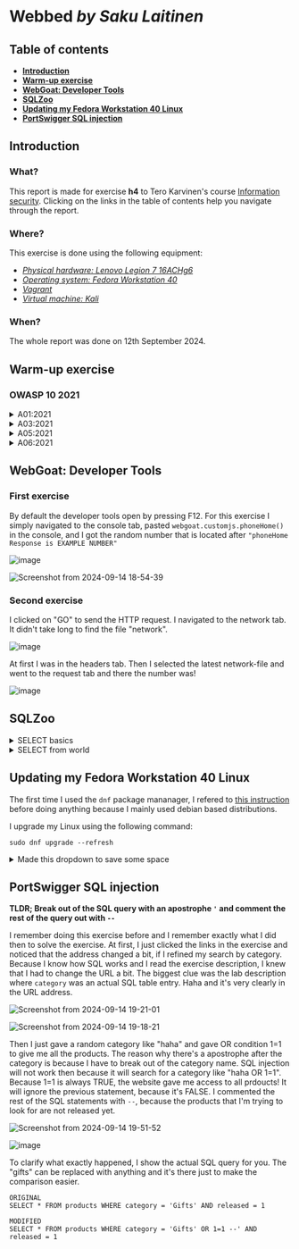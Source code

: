 # Webbed _by Saku Laitinen_

## Table of contents

- **[Introduction](https://github.com/KebabGarva/basic-network-security/blob/main/h4.md#introduction)**
- **[Warm-up exercise](https://github.com/KebabGarva/basic-network-security/blob/main/h4.md#warm-up-exercise)**
- **[WebGoat: Developer Tools]()**
- **[SQLZoo]()**
- **[Updating my Fedora Workstation 40 Linux](https://github.com/KebabGarva/basic-network-security/blob/main/h4.md#updating-my-fedora-workstation-40-linux)**
- **[PortSwigger SQL injection](https://github.com/KebabGarva/basic-network-security/blob/main/h4.md#portswigger-sql-injection)**

## Introduction

### What?

This report is made for exercise **h4** to Tero Karvinen's course [Information security](https://terokarvinen.com/information-security/). Clicking on the links in the table of contents help you navigate through the report.

### Where?

This exercise is done using the following equipment:

- [*Physical hardware: Lenovo Legion 7 16ACHg6*](https://nanoreview.net/en/laptop/lenovo-legion-7-2021-amd?m=c.1_g.3_r.3_s.3)
- [*Operating system: Fedora Workstation 40*](https://fedoraproject.org/workstation/download)
- [*Vagrant*](https://developer.hashicorp.com/vagrant/tutorials/getting-started)
- [*Virtual machine: Kali*](https://app.vagrantup.com/kalilinux/boxes/rolling)

### When?

The whole report was done on 12th September 2024.

## Warm-up exercise

### OWASP 10 2021

<details>
<summary>A01:2021</summary>

### Broken access control

- Access control enforces policy such that users cannot act outside of their intended permissions.
  - In other hand broken access control will enable unauthorized users to do unauthorized tasks in the company infrastructure
- Common access control vulnerabilities include:
  - Violations of the Zero trust principle
  - Elevation of privilege
  - Bypassing security control by modifying the url

Source: https://owasp.org/Top10/A01_2021-Broken_Access_Control/
</details>

<details>
<summary>A03:2021</summary>

### Injection

- The attacker can inject malicious data or commands into an database application like SQL
- The vulnerability can be already detected from the URL address
  - Most common injections are through the URL address and login pages
- Injections can destroy entire databases if you don't use e.g
  - A safe API
  - Positive server-side input validation

Source: https://owasp.org/Top10/A03_2021-Injection/
</details>

<details>
<summary>A05:2021</summary>

### Security Misconfiguration

- Examples of security misconfigurations:
  - Default usernames and passwords
  - Unnecessary features and applications are still used
  - Out of date software
- How to prevent
  - Constant hardening of the software
  - Miminal software as possible
  - Security groups

Source: https://owasp.org/Top10/A05_2021-Security_Misconfiguration/
</details>

<details>
<summary>A06:2021</summary>

### Vulnerable and Outdated Components

#### How to combat

- Software updates
	- Be aware what components and software versions you are using
	- Make sure to have the latest stable version of the software

- Use the right software to your requirements
	- check if there are better and MORE SECURE solutions
		- usually open source is the best option
	 
- scan for vulnerabilities regularly
	- take necessary steps to fix it

#### Example scenarios by Saku Laitinen

Bad scenario:

- You use Windows 2000 server or very old Linux server distro from the year 2000
- Your router is so old/outdated that it doesn't have a firewall

Not bad but not good scenario:

- You use Windows 10 server or Linux server distro that doesn't receive security updates any more 
- You don't have the latest updates
- You don't use SecureBoot

Not good but still kinda ok scenario:

- You use Windows 10 server
- You HAVE the latest updates
- You use SecureBoot

Good scenario:

- You use Linux server like Ubuntu, Debian or Fedora server
- You use SecureBoot or you just use software that don't need to use the kernel

Source: https://owasp.org/Top10/A06_2021-Vulnerable_and_Outdated_Components/
</details>


## WebGoat: Developer Tools

### First exercise

By default the developer tools open by pressing F12. For this exercise I simply navigated to the console tab, pasted `webgoat.customjs.phoneHome()` in the console, and I got the random number that is located after 
`"phoneHome Response is EXAMPLE NUMBER"`

![image](https://github.com/user-attachments/assets/fb7896b7-e2a2-440d-8cd9-fdcd0909b188)

![Screenshot from 2024-09-14 18-54-39](https://github.com/user-attachments/assets/e0b32998-102b-4874-bd57-72153407f43b)

### Second exercise

I clicked on "GO" to send the HTTP request. I navigated to the network tab. It didn't take long to find the file "network".

![image](https://github.com/user-attachments/assets/046fd080-1ab3-4211-ae47-26181bac98f3)

At first I was in the headers tab. Then I selected the latest network-file and went to the request tab and there the number was!

![image](https://github.com/user-attachments/assets/695b1f96-dcb9-4e40-a78a-4982e5d00b6d)


## SQLZoo 

<details>
<summary>SELECT basics</summary>

<br>

In the end, I just did what the instructions instructed me to do!

![image](https://github.com/user-attachments/assets/9c341142-1acc-4a15-b80f-0e1b11609590)

![image](https://github.com/user-attachments/assets/f2d4d787-c901-4bbe-92c5-353c7d169e0c)

![image](https://github.com/user-attachments/assets/79c25ce7-3ea8-4a00-aaf1-ffc15b652ec0)

</details>

<details>
<summary>SELECT from world</summary>
<br>

The first two exercises were pretty simple too, and I did what the instructions instructed me to do.

![image](https://github.com/user-attachments/assets/f4fef303-faee-4ebd-920c-e07aa2043f10)

![image](https://github.com/user-attachments/assets/e3fb4863-813d-48d6-825f-537dd1779cda)

The exercises below I did just for fun :D

![image](https://github.com/user-attachments/assets/f7a8ae31-d18a-4c1e-8193-468c7b13437b)

![image](https://github.com/user-attachments/assets/ff02701f-3aba-4c70-8439-be6d1d382018)

[This article](https://www.w3schools.com/sql/sql_in.asp) helped me to remind me of the IN operator

![image](https://github.com/user-attachments/assets/4d9141ff-9ea4-4520-94c7-47f4a8182a5b)

This was confusing but again W3schools saved me

![image](https://github.com/user-attachments/assets/22495cbc-a2cd-43f9-9d47-bd1e5a29f396)

</details>

## Updating my Fedora Workstation 40 Linux

The first time I used the `dnf` package mananager, I refered to [this instruction](https://docs.fedoraproject.org/en-US/quick-docs/dnf-vs-apt/) before doing anything because I mainly used debian based distributions.

I upgrade my Linux using the following command:

```
sudo dnf upgrade --refresh
```

<details>

<summary>Made this dropdown to save some space</summary>

### Console printouts

Even though dnf updates its package cache automatically, I want to be 100% sure that I'm getting the most recent updates. Maybe I just should just switch to Debian based distros if I want to manually update the repositories :D

Here are some screenshots of the upgrade process:

![image](https://github.com/user-attachments/assets/5c320e5a-518b-47fd-b48c-450bbb45e2ce)

![image](https://github.com/user-attachments/assets/b4514b7b-5bbb-4fa1-86bb-cdc11f284c8f)

![image](https://github.com/user-attachments/assets/8a4b4e5d-3830-44ba-99b0-15c342fa14ac)

</details>

## PortSwigger SQL injection

**TLDR; Break out of the SQL query with an apostrophe `'` and comment the rest of the query out with `--`**

I remember doing this exercise before and I remember exactly what I did then to solve the exercise. At first, I just clicked the links in the exercise and noticed that the address changed a bit, if I refined my search by category. Because I know how SQL works and I read the exercise description, I knew that I had to change the URL a bit. The biggest clue was the lab description where `category` was an actual SQL table entry. Haha and it's very clearly in the URL address.

![Screenshot from 2024-09-14 19-21-01](https://github.com/user-attachments/assets/4ed4f960-b8ee-4486-8fd4-3c6c1c890cc6)

![Screenshot from 2024-09-14 19-18-21](https://github.com/user-attachments/assets/421eda5a-cf89-4d52-9cf2-0d7ef478b155)

Then I just gave a random category like "haha" and gave OR condition 1=1 to give me all the products. The reason why there's a apostrophe after the category is because I have to break out of the category name. SQL injection will not work then because it will search for a category like "haha OR 1=1". Because 1=1 is always TRUE, the website gave me access to all prdoucts! It will ignore the previous statement, because it's FALSE. I commented the rest of the SQL statements with `--`, because the products that I'm trying to look for are not released yet.

![Screenshot from 2024-09-14 19-51-52](https://github.com/user-attachments/assets/3fff4358-fe52-42f8-8e5a-29e8af517cf7)


![image](https://github.com/user-attachments/assets/a7de3e48-439c-4d22-9e8d-8ce9df205297)

To clarify what exactly happened, I show the actual SQL query for you. The "gifts" can be replaced with anything and it's there just to make the comparison easier.  

```
ORIGINAL
SELECT * FROM products WHERE category = 'Gifts' AND released = 1

MODIFIED
SELECT * FROM products WHERE category = 'Gifts' OR 1=1 --' AND released = 1
```

